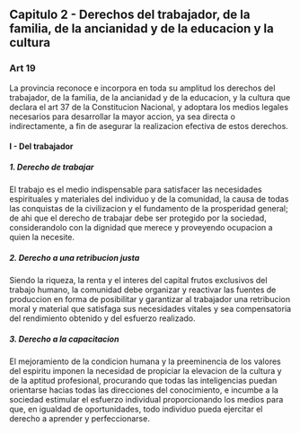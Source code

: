 ## Capitulo 2 - Derechos del trabajador, de la familia, de la ancianidad y de la educacion y la cultura

### Art 19

La provincia reconoce e incorpora en toda su amplitud los derechos del trabajador, de la familia, de la ancianidad y de la educacion, y la cultura
que declara el art 37 de la Constitucion Nacional, y adoptara los medios legales necesarios para desarrollar la mayor accion, ya sea directa
o indirectamente, a fin de asegurar la realizacion efectiva de estos derechos.

#### I - Del trabajador

##### 1. Derecho de trabajar

El trabajo es el medio indispensable para satisfacer las necesidades espirituales y materiales del individuo y de la comunidad, la causa de todas
las conquistas de la civilizacion y el fundamento de la prosperidad general;
de ahi que el derecho de trabajar debe ser protegido por la sociedad, considerandolo con la dignidad que merece y proveyendo ocupacion a  quien la necesite.

##### 2. Derecho a una retribucion justa

Siendo la riqueza, la renta y el interes del capital frutos exclusivos del trabajo humano, la comunidad debe organizar y reactivar las fuentes de
produccion en forma de posibilitar y garantizar al trabajador una retribucion moral y material que satisfaga sus necesidades vitales y sea compensatoria
del rendimiento obtenido y del esfuerzo realizado.

##### 3. Derecho a la capacitacion

El mejoramiento de la condicion humana y la preeminencia de los valores del espiritu imponen la necesidad de propiciar la elevacion de la cultura
y de la aptitud profesional, procurando que todas las inteligencias puedan orientarse hacias todas las direcciones del conocimiento, e incumbe
a la sociedad estimular el esfuerzo individual proporcionando los medios para que, en igualdad de oportunidades, todo individuo pueda ejercitar
el derecho a aprender y perfeccionarse.

